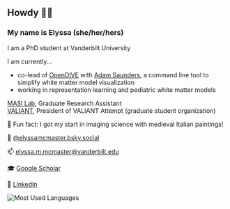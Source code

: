 ## Howdy 🤠👋 
### My name is Elyssa (she/her/hers)
I am a PhD student at Vanderbilt University

I am currently...
* co-lead of [OpenDIVE](https://github.com/MASILab/open_dive) with [Adam Saunders](https://github.com/saundersresearch), a command line tool to simplify white matter model visualization
* working in representation learning and pediatric white matter models

[MASI Lab](https://my.vanderbilt.edu/masi/), Graduate Research Assistant\
[VALIANT](https://www.vanderbilt.edu/valiant/), President of VALIANT Attempt (graduate student organization)

🤪 Fun fact: I got my start in imaging science with medieval Italian paintings!

🦋 [@elyssamcmaster.bsky.social](https://bsky.app/profile/elyssamcmaster.bsky.social)

📫 elyssa.m.mcmaster@vanderbilt.edu

🎓 [Google Scholar](https://scholar.google.com/citations?user=clsolRwAAAAJ&hl=en)

🤝 [LinkedIn](https://www.linkedin.com/in/elyssa-mcmaster-959696206/)

![Most Used Languages](https://raw.githubusercontent.com/ElyssaMcMaster/ElyssaMcMaster/main/profile-summary-card-output/solarized/2-most-commit-language.svg)





<!--
**ElyssaMcMaster/ElyssaMcMaster** is a ✨ _special_ ✨ repository because its `README.md` (this file) appears on your GitHub profile.
!!!
Here are some ideas to get you started:

- 🔭 I’m currently working on ...
- 🌱 I’m currently learning ...
- 👯 I’m looking to collaborate on ...
- 🤔 I’m looking for help with ...
- 💬 Ask me about ...
- 📫 How to reach me: ...
- 😄 Pronouns: ...
- ⚡ Fun fact: ...
-->
